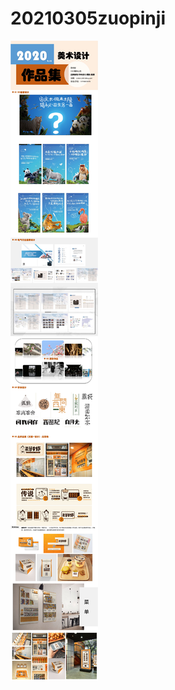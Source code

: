 # 20210305zuopinji
![image](https://github.com/caishiyuanzui/20210305zuopinji/blob/main/%E4%BD%9C%E5%93%81%E9%9B%86.jpg)
